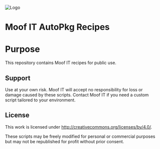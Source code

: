![Logo](https://www.moof-it.co.uk/moof-blue.png)

# Moof IT AutoPkg Recipes

# Purpose

This repository contains Moof IT recipes for public use.

## Support

Use at your own risk. Moof IT will accept no responsibility for loss or damage caused by these scripts. Contact Moof IT if you need a custom script tailored to your environment.

## License

This work is licensed under http://creativecommons.org/licenses/by/4.0/.

These scripts may be freely modified for personal or commercial purposes but may not be republished for profit without prior consent.
